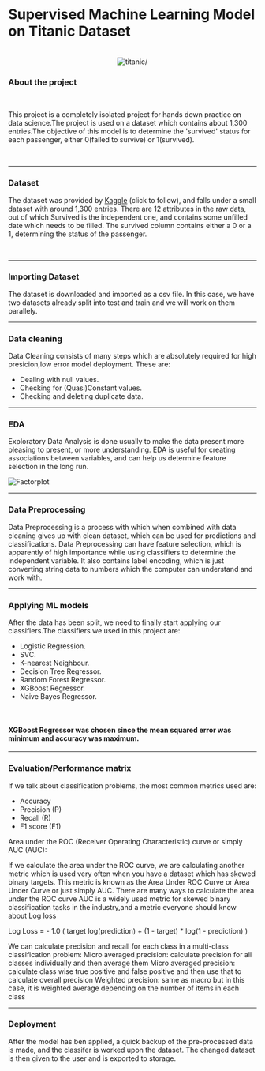 <h1>Supervised Machine Learning Model on Titanic Dataset</h1>
<br>
<div align=center>
  <img src="https://i.imgur.com/676V8TM.jpg" alt=titanic/>
</div>
<h3>About the project</h3>
<br>
<p> This project is a completely isolated project for hands down practice on data science.The project is used on a dataset which contains about 1,300 entries.The objective of this model is to determine the 'survived' status for each passenger, either 0(failed to survive) or 1(survived).</p>
<br>
<hr size="3" nospace>
<h3>Dataset</h3>
<p>The dataset was provided by <a href="https://www.kaggle.com/datasets/hesh97/titanicdataset-traincsv">Kaggle</a> (click to follow), and falls under a small dataset with around 1,300 entries. There are 12 attributes in the raw data, out of which Survived is the independent one, and contains some unfilled date which needs to be filled. The survived column contains either a 0 or a 1, determining the status of the passenger.</p>
<br>
<hr size="3" nospace>
<h3>Importing Dataset</h3>
<p>The dataset is downloaded and imported as a csv file. In this case, we have two datasets already split into test and train and we will work on them parallely.</p>
<hr size="3" nospace>
<h3>Data cleaning</h3>
<p>Data Cleaning consists of many steps which are absolutely required for high presicion,low error model deployment. 
These are:</p>
<ul>
 <li>Dealing with null values.</li>
 <li>Checking for (Quasi)Constant values.</li>
 <li>Checking and deleting duplicate data.</li>
</ul>
<hr size="3" nospace>
<h3>EDA</h3>
<p>Exploratory Data Analysis is done usually to make the data present more pleasing to present, or more understanding. EDA is useful for creating associations between variables, and can help us determine feature selection in the long run.</p>
<img src="https://i.imgur.com/yQmqiE6.png" alt="Factorplot"/>
<hr size="3" nospace>
<h3>Data Preprocessing</h3>
<p>Data Preprocessing is a process with which when combined with data cleaning gives up with clean dataset, which can be used for predictions and classifications. Data Preprocessing can have feature selection, which is apparently of high importance while using classifiers to determine the independent variable. It also contains label encoding, which is just converting string data to numbers which the computer can understand and work with.</p>
<hr size="3" nospace>
<h3>Applying ML models</h3>
<p>After the data has been split, we need to finally start applying our classifiers.The classifiers we used in this project are:</p>
<ul>
  <li>Logistic Regression.</li>
  <li>SVC.</li>
  <li>K-nearest Neighbour.</li>
  <li>Decision Tree Regressor.</li>
  <li>Random Forest Regressor.</li>
  <li>XGBoost Regressor.</li>
  <li>Naive Bayes Regressor.</li>
</ul>
<br>
<h4>XGBoost Regressor was chosen since the mean squared error was minimum and accuracy was maximum.</h4>
<hr size="3" nospace>
<h3>Evaluation/Performance matrix</h3>
<p>If we talk about classification problems, the most common metrics used are:
<ul>
  <li>Accuracy</li>
  <li>Precision (P)</li>
  <li>Recall (R)</li>
  <li>F1 score (F1)</li>
</ul>
Area under the ROC (Receiver Operating Characteristic) curve or simply AUC (AUC):

If we calculate the area under the ROC curve, we are calculating another metric which is used very often when you have a dataset which has skewed binary targets. This metric is known as the Area Under ROC Curve or Area Under Curve or just simply AUC. There are many ways to calculate the area under the ROC curve
AUC is a widely used metric for skewed binary classification tasks in the industry,and a metric everyone should know about
Log loss

Log Loss = - 1.0 ( target log(prediction) + (1 - target) * log(1 - prediction) )

We can calculate precision and recall for each class in a multi-class classification problem:
Micro averaged precision: calculate precision for all classes individually and then average them
Micro averaged precision: calculate class wise true positive and false positive and then use that to calculate overall precision
Weighted precision: same as macro but in this case, it is weighted average depending on the number of items in each class
</p>
<hr size="3" nospace>
<h3>Deployment</h3>
<p>After the model has ben applied, a quick backup of the pre-processed data is made, and the classifer is worked upon the dataset. The changed dataset is then given to the user and is exported to storage.</p>

